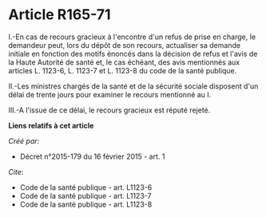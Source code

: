 # Article R165-71

I.-En cas de recours gracieux à l'encontre d'un refus de prise en charge, le demandeur peut, lors du dépôt de son recours,
actualiser sa demande initiale en fonction des motifs énoncés dans la décision de refus et l'avis de la Haute Autorité de
santé et, le cas échéant, des avis mentionnés aux articles L. 1123-6, L. 1123-7 et L. 1123-8 du code de la santé publique. 

II.-Les ministres chargés de la santé et de la sécurité sociale disposent d'un délai de trente jours pour examiner le recours
mentionné au I. 

III.-A l'issue de ce délai, le recours gracieux est réputé rejeté.

**Liens relatifs à cet article**

_Créé par_:

  - Décret n°2015-179 du 16 février 2015 - art. 1

_Cite_:

  - Code de la santé publique - art. L1123-6
  - Code de la santé publique - art. L1123-7
  - Code de la santé publique - art. L1123-8

